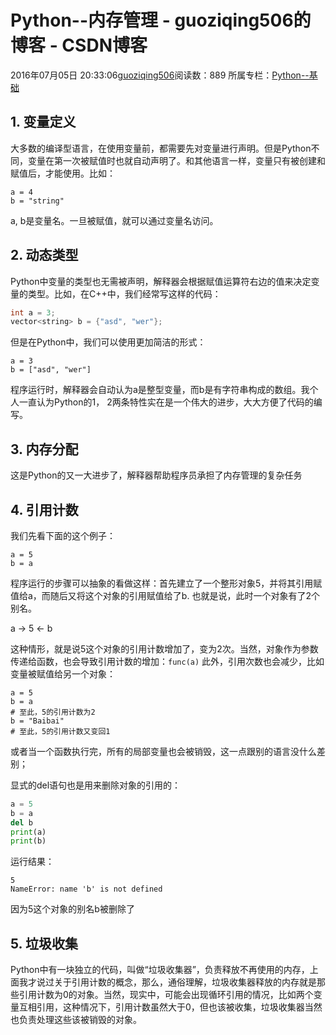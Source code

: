 # Python--内存管理 - guoziqing506的博客 - CSDN博客





2016年07月05日 20:33:06[guoziqing506](https://me.csdn.net/guoziqing506)阅读数：889
所属专栏：[Python--基础](https://blog.csdn.net/column/details/guoziqing-python.html)









## 1. 变量定义

大多数的编译型语言，在使用变量前，都需要先对变量进行声明。但是Python不同，变量在第一次被赋值时也就自动声明了。和其他语言一样，变量只有被创建和赋值后，才能使用。比如：

```
a = 4
b = "string"
```

a, b是变量名。一旦被赋值，就可以通过变量名访问。

## 2. 动态类型

Python中变量的类型也无需被声明，解释器会根据赋值运算符右边的值来决定变量的类型。比如，在C++中，我们经常写这样的代码：

```cpp
int a = 3;
vector<string> b = {"asd", "wer"};
```

但是在Python中，我们可以使用更加简洁的形式：

```
a = 3
b = ["asd", "wer"]
```

程序运行时，解释器会自动认为a是整型变量，而b是有字符串构成的数组。我个人一直认为Python的1， 2两条特性实在是一个伟大的进步，大大方便了代码的编写。

## 3. 内存分配

这是Python的又一大进步了，解释器帮助程序员承担了内存管理的复杂任务

## 4. 引用计数

我们先看下面的这个例子：

```
a = 5
b = a
```

程序运行的步骤可以抽象的看做这样：首先建立了一个整形对象5，并将其引用赋值给a，而随后又将这个对象的引用赋值给了b. 也就是说，此时一个对象有了2个别名。 

a -> 5 <- b 

这种情形，就是说5这个对象的引用计数增加了，变为2次。当然，对象作为参数传递给函数，也会导致引用计数的增加：`func(a)`
此外，引用次数也会减少，比如变量被赋值给另一个对象：

```
a = 5
b = a
# 至此，5的引用计数为2
b = "Baibai"
# 至此，5的引用计数又变回1
```

或者当一个函数执行完，所有的局部变量也会被销毁，这一点跟别的语言没什么差别； 

显式的del语句也是用来删除对象的引用的：

```python
a = 5
b = a
del b
print(a)
print(b)
```

运行结果：

```
5
NameError: name 'b' is not defined
```

因为5这个对象的别名b被删除了

## 5. 垃圾收集

Python中有一块独立的代码，叫做“垃圾收集器”，负责释放不再使用的内存，上面我才说过关于引用计数的概念，那么，通俗理解，垃圾收集器释放的内存就是那些引用计数为0的对象。当然，现实中，可能会出现循环引用的情况，比如两个变量互相引用，这种情况下，引用计数虽然大于0，但也该被收集，垃圾收集器当然也负责处理这些该被销毁的对象。




